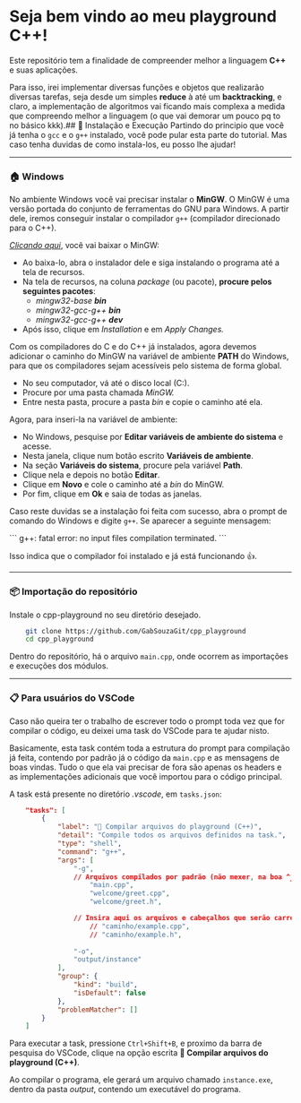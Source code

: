 
# Seja bem vindo ao meu playground C++!

Este repositório tem a finalidade de compreender melhor a linguagem **C++** e suas aplicações.

Para isso, irei implementar diversas funções e objetos que realizarão diversas tarefas, seja desde um simples **reduce** à até um **backtracking**, e claro, a implementação de algoritmos vai ficando mais complexa a medida que compreendo melhor a linguagem (o que vai demorar um pouco pq to no básico kkk).## 🔌 Instalação e Execução
Partindo do principio que você já tenha o `gcc` e o `g++` instalado, você pode pular esta parte do tutorial. Mas caso tenha duvidas de como instala-los, eu posso lhe ajudar!

---

### 🏠 Windows
No ambiente Windows você vai precisar instalar o **MinGW**. O MinGW é uma versão portada do conjunto de ferramentas do GNU para Windows. A partir dele, iremos conseguir instalar o compilador `g++` (compilador direcionado para o C++).

[*Clicando aqui*](https://sourceforge.net/projects/mingw/files/), você vai baixar o MinGW:

- Ao baixa-lo, abra o instalador dele e siga instalando o programa até a tela de recursos.
- Na tela de recursos, na coluna *package* (ou pacote), **procure pelos seguintes pacotes**:
    - *mingw32-base **bin***
    - *mingw32-gcc-g++ **bin***
    - *mingw32-gcc-g++ **dev***
- Após isso, clique em *Installation* e em *Apply Changes.*

Com os compiladores do C e do C++ já instalados, agora devemos adicionar o caminho do MinGW na variável de ambiente **PATH** do Windows, para que os compiladores sejam acessíveis pelo sistema de forma global. 

- No seu computador, vá até o disco local (C:).
- Procure por uma pasta chamada *MinGW.* 
- Entre nesta pasta, procure a pasta *bin* e copie o caminho até ela.

Agora, para inseri-la na variável de ambiente:

- No Windows, pesquise por **Editar variáveis de ambiente do sistema** e acesse.
- Nesta janela, clique num botão escrito **Variáveis de ambiente**.
- Na seção **Variáveis do sistema**, procure pela variável **Path**.
- Clique nela e depois no botão **Editar**.
- Clique em **Novo** e cole o caminho até a *bin* do MinGW.
- Por fim, clique em **Ok** e saia de todas as janelas.

Caso reste duvidas se a instalação foi feita com sucesso, abra o prompt de comando do Windows e digite `g++`. Se aparecer a seguinte mensagem:

\```
    g++: fatal error: no input files
    compilation terminated.
\```

Isso indica que o compilador foi instalado e já está funcionando 👍.

---

### 📦 Importação do repositório
Instale o cpp-playground no seu diretório desejado.

```bash
    git clone https://github.com/GabSouzaGit/cpp_playground
    cd cpp_playground
```

Dentro do repositório, há o arquivo `main.cpp`, onde ocorrem as importações e execuções dos módulos.

---

### 📋 Para usuários do VSCode

Caso não queira ter o trabalho de escrever todo o prompt toda vez que for compilar o código, eu deixei uma task do VSCode para te ajudar nisto.

Basicamente, esta task contém toda a estrutura do prompt para compilação já feita, contendo por padrão já o código da `main.cpp` e as mensagens de boas vindas. Tudo o que ela vai precisar de fora são apenas os headers e as implementações adicionais que você importou para o código principal.

A task está presente no diretório *.vscode*, em `tasks.json`:

```json
    "tasks": [
        {
            "label": "🔄 Compilar arquivos do playground (C++)",
            "detail": "Compile todos os arquivos definidos na task.",
            "type": "shell",
            "command": "g++",
            "args": [
                "-g",
                // Arquivos compilados por padrão (não mexer, na boa ^_-)
                    "main.cpp",
                    "welcome/greet.cpp",
                    "welcome/greet.h",

                // Insira aqui os arquivos e cabeçalhos que serão carregados pelo arquivo main.cpp
                    // "caminho/example.cpp",
                    // "caminho/example.h",
                
                "-o",
                "output/instance"
            ],
            "group": {
                "kind": "build",
                "isDefault": false
            },
            "problemMatcher": []
        }
    ]
```

Para executar a task, pressione `Ctrl+Shift+B`, e proximo da barra de pesquisa do VSCode, clique na opção escrita **🔄 Compilar arquivos do playground (C++)**.

Ao compilar o programa, ele gerará um arquivo chamado `instance.exe`, dentro da pasta *output*, contendo um executável do programa.  


    